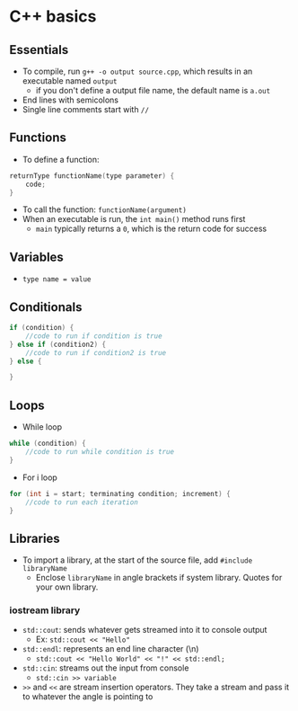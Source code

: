 # C++ basics

## Essentials
- To compile, run `g++ -o output source.cpp`, which results in an executable named `output`
    - if you don't define a output file name, the default name is `a.out`
- End lines with semicolons
- Single line comments start with `//`


## Functions
- To define a function:
```c++
returnType functionName(type parameter) {
    code;
}
```
- To call the function: `functionName(argument)`
- When an executable is run, the `int main()` method runs first
    - `main` typically returns a `0`, which is the return code for success


## Variables
- `type name = value`


## Conditionals
```c++
if (condition) {
    //code to run if condition is true
} else if (condition2) {
    //code to run if condition2 is true
} else {

}
```


## Loops
- While loop
```c++
while (condition) {
    //code to run while condition is true
}
```
- For i loop
```c++
for (int i = start; terminating condition; increment) {
    //code to run each iteration
}
```


## Libraries
- To import a library, at the start of the source file, add `#include libraryName`
    - Enclose `libraryName` in angle brackets if system library.  Quotes for your own library.
### iostream library
- `std::cout`: sends whatever gets streamed into it to console output
    - Ex: `std::cout << "Hello"`
- `std::endl`: represents an end line character (\\n)
    - `std::cout << "Hello World" << "!" << std::endl;`
- `std::cin`: streams out the input from console
    - `std::cin >> variable`
- `>>` and `<<` are stream insertion operators. They take a stream and pass it to whatever the angle is pointing to
